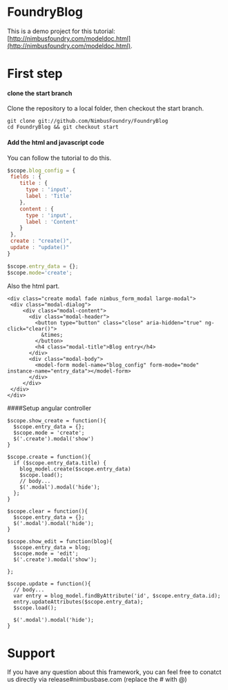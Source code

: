 FoundryBlog
========

This is a demo project for this tutorial: [http://nimbusfoundry.com/modeldoc.html](http://nimbusfoundry.com/modeldoc.html).

# First step

#### clone the start branch

Clone the repository to a local folder, then checkout the start branch.

``` 
git clone git://github.com/NimbusFoundry/FoundryBlog
cd FoundryBlog && git checkout start
```

#### Add the html and javascript code

You can follow the tutorial to do this.

 ``` javascript
$scope.blog_config = {
  fields : {
     title : {
       type : 'input',
       label : 'Title'
     },
     content : {
       type : 'input',
       label : 'Content'
     }
  },
  create : "create()",
  update : "update()"
}

$scope.entry_data = {};
$scope.mode='create';
 ```

 Also the html part.

 ```
<div class="create modal fade nimbus_form_modal large-modal">
  <div class="modal-dialog">
      <div class="modal-content">
        <div class="modal-header">
          <button type="button" class="close" aria-hidden="true" ng-click="clear()">
            &times;
          </button>
          <h4 class="modal-title">Blog entry</h4>
        </div>
        <div class="modal-body">
          <model-form model-name="blog_config" form-mode="mode" instance-name="entry_data"></model-form>
        </div>
      </div>
  </div>
</div>
 ```
####Setup angular controller
```
$scope.show_create = function(){
  $scope.entry_data = {};
  $scope.mode = 'create';
  $('.create').modal('show')
}

$scope.create = function(){
  if ($scope.entry_data.title) {
    blog_model.create($scope.entry_data)
    $scope.load();
    // body...
    $('.modal').modal('hide');
  };
}

$scope.clear = function(){
  $scope.entry_data = {};
  $('.modal').modal('hide');
}

$scope.show_edit = function(blog){
  $scope.entry_data = blog;
  $scope.mode = 'edit';
  $('.create').modal('show');

};

$scope.update = function(){
  // body...
  var entry = blog_model.findByAttribute('id', $scope.entry_data.id);
  entry.updateAttributes($scope.entry_data);
  $scope.load();

  $('.modal').modal('hide');
}
```

# Support

If you have any question about this framework, you can feel free to conatct us directly via release#nimbusbase.com (replace the # with @)